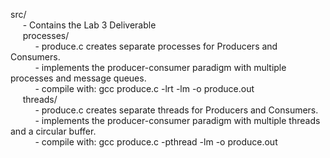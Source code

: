 src/<br>
&nbsp;&nbsp;&nbsp;&nbsp;&nbsp;- Contains the Lab 3 Deliverable<br>
&nbsp;&nbsp;&nbsp;&nbsp;&nbsp;processes/<br>
&nbsp;&nbsp;&nbsp;&nbsp;&nbsp;&nbsp;&nbsp;&nbsp;&nbsp;&nbsp;- produce.c creates separate processes for Producers and Consumers.<br>
&nbsp;&nbsp;&nbsp;&nbsp;&nbsp;&nbsp;&nbsp;&nbsp;&nbsp;&nbsp;- implements the producer-consumer paradigm with multiple processes and message queues.<br>
&nbsp;&nbsp;&nbsp;&nbsp;&nbsp;&nbsp;&nbsp;&nbsp;&nbsp;&nbsp;- compile with: gcc produce.c -lrt -lm -o produce.out<br>
&nbsp;&nbsp;&nbsp;&nbsp;&nbsp;threads/<br>
&nbsp;&nbsp;&nbsp;&nbsp;&nbsp;&nbsp;&nbsp;&nbsp;&nbsp;&nbsp;- produce.c creates separate threads for Producers and Consumers.<br>
&nbsp;&nbsp;&nbsp;&nbsp;&nbsp;&nbsp;&nbsp;&nbsp;&nbsp;&nbsp;- implements the producer-consumer paradigm with multiple threads and a circular buffer.<br>
&nbsp;&nbsp;&nbsp;&nbsp;&nbsp;&nbsp;&nbsp;&nbsp;&nbsp;&nbsp;- compile with: gcc produce.c -pthread -lm -o produce.out

